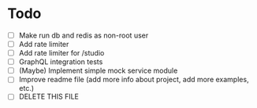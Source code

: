 # Todo

- [ ] Make run db and redis as non-root user
- [ ] Add rate limiter
- [ ] Add rate limiter for /studio
- [ ] GraphQL integration tests
- [ ] (Maybe) Implement simple mock service module
- [ ] Improve readme file (add more info about project, add more examples, etc.)
- [ ] DELETE THIS FILE
